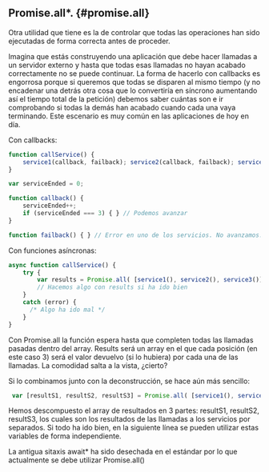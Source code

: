 ## Promise.all*. {#promise.all}

Otra utilidad que tiene es la de controlar que todas las operaciones han sido ejecutadas de forma correcta antes de proceder. 

Imagina que estás construyendo una aplicación que debe hacer llamadas a un servidor externo y hasta que todas esas llamadas no hayan acabado correctamente no se puede continuar. La forma de hacerlo con callbacks es engorrosa porque si queremos que todas se disparen al mismo tiempo (y no encadenar una detrás otra cosa que lo convertiría en síncrono aumentando así el tiempo total de la petición) debemos saber cuántas son e ir comprobando si todas la demás han acabado cuando cada una vaya terminando. Este escenario es muy común en las aplicaciones de hoy en día.

Con callbacks:

```ts
function callService() {
    service1(callback, failback); service2(callback, failback); service3(callback, failback);
}

var serviceEnded = 0;

function callback() {
    serviceEnded++;
    if (serviceEnded === 3) { } // Podemos avanzar 
} 

function failback() { } // Error en uno de los servicios. No avanzamos.
```

Con funciones asíncronas:
```ts
async function callService() {
    try {
        var results = Promise.all( [service1(), service2(), service3()] );
        // Hacemos algo con results si ha ido bien
    }
    catch (error) { 
      /* Algo ha ido mal */ 
    }
}
```

Con Promise.all la función espera hasta que completen todas las llamadas pasadas dentro del array. 
Results será un array en el que cada posición (en este caso 3) será el valor devuelvo (si lo hubiera) por cada una de las llamadas. La comodidad salta a la vista, ¿cierto?

Si lo combinamos junto con la deconstrucción, se hace aún más sencillo:

```ts
 var [resultS1, resultS2, resultS3] = Promise.all( [service1(), service2(), service3()] );
 ```
Hemos descompuesto el array de resultados en 3 partes: resultS1, resultS2, resultS3, los cuales son los resultados de las llamadas a los servicios por separados. Si todo ha ido bien, en la siguiente línea se pueden utilizar  estas variables de forma independiente.

La antigua sitaxis await* ha sido desechada en el estándar por lo que actualmente se debe utilizar Promise.all()